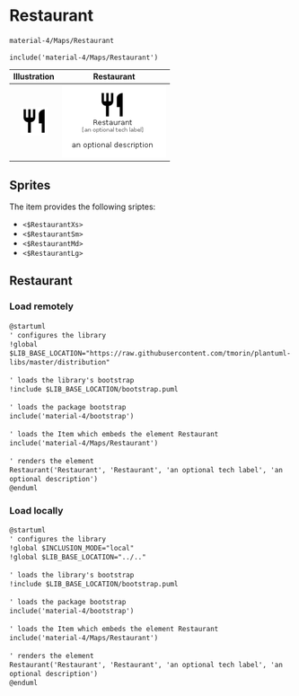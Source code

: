 # Restaurant


```text
material-4/Maps/Restaurant
```

```text
include('material-4/Maps/Restaurant')
```



| Illustration | Restaurant |
| :---: | :---: |
| ![illustration for Illustration](../../material-4/Maps/Restaurant.png) | ![illustration for Restaurant](../../material-4/Maps/Restaurant.Local.png) |



## Sprites
The item provides the following sriptes:

- `<$RestaurantXs>`
- `<$RestaurantSm>`
- `<$RestaurantMd>`
- `<$RestaurantLg>`





## Restaurant

### Load remotely
```plantuml
@startuml
' configures the library
!global $LIB_BASE_LOCATION="https://raw.githubusercontent.com/tmorin/plantuml-libs/master/distribution"

' loads the library's bootstrap
!include $LIB_BASE_LOCATION/bootstrap.puml

' loads the package bootstrap
include('material-4/bootstrap')

' loads the Item which embeds the element Restaurant
include('material-4/Maps/Restaurant')

' renders the element
Restaurant('Restaurant', 'Restaurant', 'an optional tech label', 'an optional description')
@enduml
```

### Load locally
```plantuml
@startuml
' configures the library
!global $INCLUSION_MODE="local"
!global $LIB_BASE_LOCATION="../.."

' loads the library's bootstrap
!include $LIB_BASE_LOCATION/bootstrap.puml

' loads the package bootstrap
include('material-4/bootstrap')

' loads the Item which embeds the element Restaurant
include('material-4/Maps/Restaurant')

' renders the element
Restaurant('Restaurant', 'Restaurant', 'an optional tech label', 'an optional description')
@enduml
```

